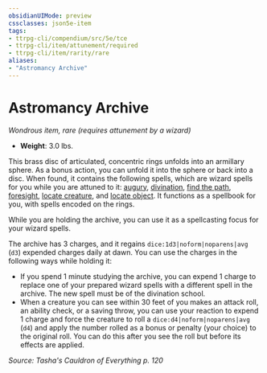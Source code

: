 ```yaml
---
obsidianUIMode: preview
cssclasses: json5e-item
tags:
- ttrpg-cli/compendium/src/5e/tce
- ttrpg-cli/item/attunement/required
- ttrpg-cli/item/rarity/rare
aliases: 
- "Astromancy Archive"
---
```

# Astromancy Archive
*Wondrous item, rare (requires attunement by a wizard)*  


- **Weight**: 3.0 lbs.

This brass disc of articulated, concentric rings unfolds into an armillary sphere. As a bonus action, you can unfold it into the sphere or back into a disc. When found, it contains the following spells, which are wizard spells for you while you are attuned to it: [augury](/3-Mechanics/CLI/Compendium/spells/augury.md), [divination](/3-Mechanics/CLI/Compendium/spells/divination.md), [find the path](/3-Mechanics/CLI/Compendium/spells/find-the-path.md), [foresight](/3-Mechanics/CLI/Compendium/spells/foresight.md), [locate creature](/3-Mechanics/CLI/Compendium/spells/locate-creature.md), and [locate object](/3-Mechanics/CLI/Compendium/spells/locate-object.md). It functions as a spellbook for you, with spells encoded on the rings.

While you are holding the archive, you can use it as a spellcasting focus for your wizard spells.

The archive has 3 charges, and it regains `dice:1d3|noform|noparens|avg` (`d3`) expended charges daily at dawn. You can use the charges in the following ways while holding it:

- If you spend 1 minute studying the archive, you can expend 1 charge to replace one of your prepared wizard spells with a different spell in the archive. The new spell must be of the divination school.  
- When a creature you can see within 30 feet of you makes an attack roll, an ability check, or a saving throw, you can use your reaction to expend 1 charge and force the creature to roll a `dice:d4|noform|noparens|avg` (`d4`) and apply the number rolled as a bonus or penalty (your choice) to the original roll. You can do this after you see the roll but before its effects are applied.  

*Source: Tasha's Cauldron of Everything p. 120*